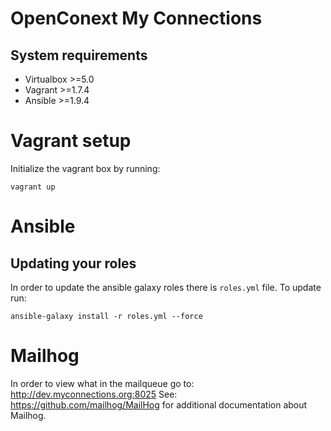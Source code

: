 # OpenConext My Connections

## System requirements

* Virtualbox >=5.0
* Vagrant >=1.7.4
* Ansible >=1.9.4

# Vagrant setup

Initialize the vagrant box by running:

    vagrant up

# Ansible

## Updating your roles
In order to update the ansible galaxy roles there is `roles.yml` file. To update run:

    ansible-galaxy install -r roles.yml --force

# Mailhog
In order to view what in the mailqueue go to: http://dev.myconnections.org:8025
See: https://github.com/mailhog/MailHog for additional documentation about Mailhog.

